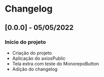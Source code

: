 # Changelog

## [0.0.0] - 05/05/2022
### Início do projeto
- Criação do projeto
- Aplicação do axiosPublic
- Tela extra com teste do MonorepoButton
- Adição do changelog
